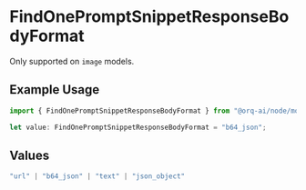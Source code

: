 # FindOnePromptSnippetResponseBodyFormat

Only supported on `image` models.

## Example Usage

```typescript
import { FindOnePromptSnippetResponseBodyFormat } from "@orq-ai/node/models/operations";

let value: FindOnePromptSnippetResponseBodyFormat = "b64_json";
```

## Values

```typescript
"url" | "b64_json" | "text" | "json_object"
```